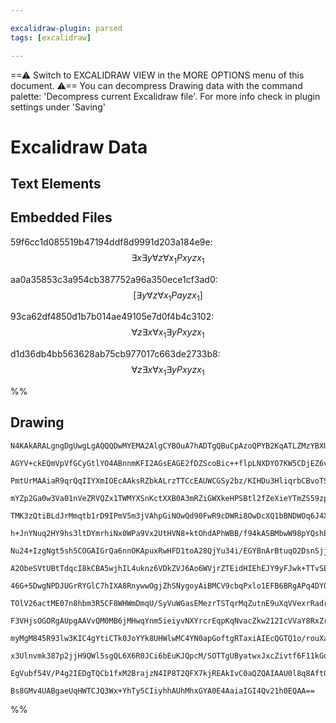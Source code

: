 ```yaml
---

excalidraw-plugin: parsed
tags: [excalidraw]

---
```

==⚠  Switch to EXCALIDRAW VIEW in the MORE OPTIONS menu of this document. ⚠== You can decompress Drawing data with the command palette: 'Decompress current Excalidraw file'. For more info check in plugin settings under 'Saving'


# Excalidraw Data
## Text Elements
## Embedded Files
59f6cc1d085519b47194ddf8d9991d203a184e9e: $$\exists x \exists y \forall z \forall x_1 Pxyzx_1$$

aa0a35853c3a954cb387752a96a350ece1cf3ad0: $$[\exists y \forall z \forall x_1 Payzx_1]$$

93ca62df4850d1b7b014ae49105e7d0f4b4c3102: $$\forall z \exists x  \forall x_1 \exists y Pxyzx_1$$

d1d36db4bb563628ab75cb977017c663de2733b8: $$\forall z \exists x  \forall x_1 \exists y Pxyzx_1$$

%%
## Drawing
```compressed-json
N4KAkARALgngDgUwgLgAQQQDwMYEMA2AlgCYBOuA7hADTgQBuCpAzoQPYB2KqATLZMzYBXUtiRoIACyhQ4zZAHoFAc0JRJQgEYA6bGwC2CgF7N6hbEcK4OCtptbErHALRY8RMpWdx8Q1TdIEfARcZgRmBShcZQUebQA2bR4aOiCEfQQOKGZuAG1wMFAwYogSbggAVWV4gGUDACUATRTiyFhEcsJ9aKR+EsxuZ3iAVm1hvsgYQYB2MYmIChJ1bgBG

AGYV+ckEQmVpVfGCyGtlYO4ABnnmKFI2AGsEAGE2fDZScoBic++flpLNXDYO7KW5CDjEZ6vd4SG7WZhwXCBLJ/SAAM0I+HwNVgZwkkkBGkCKIg11uDwA6ktJKsrjd7ghsTBcehBB5iaC9hxwjk0JsjhA2AjsGoprzvvNQeCucweagOEJMVcEAhiNxhgAWc4jeaMFjsLhoPj83WsTgAOU4Ym4AA51fFziseOrhgBOeZCODEXBQFWraZrDYa63W13x

PmtUrMAAiaR9qrQqIIYXmIOEcAAksRZbkALrzTTCcEAUWCGSy2bz/KIHDu3HliqrbCBvoTSYQ83RwUz5VdqPi2GwK2I5xDwxWLs06um4/VxGIqOtxBdy6HPHOa1wK1tCBdvX5zHc4lQ+VaYHDrRWR0rEcI4Kw5Vw52JqPIGW7aHr+Fp3qEsogiHBW9lGJbBbjgOsFXwAoAF8+iKEoygkAAhCoAGkAHkAHEAAVhjWYl2iPUpumUPcIwGNBphdJJ4m

mYZp2Ga0w3Va01nVeZRVQZx1TWMYXSnKctXXB0A3mRZiGWXkeHPSBtl2fZeXieYTmZS59zpB5ITeT4fl+fNAWBSUIRebSYXIDh4URTIoGfDEsRxIj8WwQkyJKUl6UpCTqV5WkyQZBzylZMoJWETluRpflBUBEVVnFfkjOlWVPyVFteGtddDgjE19W4DZph1JhTQ4C0OCtXkXXWHg1hdaZrXy/kPS9OM/QDFZhmGEdrRWO15kIaNY1SxN8GTflUw9

TMK3zQtiBLdJrMmqtb1rD9IPmV5m3jVAhpGiNOwQd90FwR9cDWRi8OwDcXQ1bBNDWOq6J4XAXXiE6OoQMQVmwVEN2HYkDwII8TwvCYzyvXq7wow7kg7V99s25L1J/P8AMcDhgPmUDBQgzEYLg/lEPQCh4gAWQADQAMX0VFyYARVQzChAARygeJNEwYFcGcAj4CI6tXMgSGuu0c46LWeImOtF1vgDeqI045w1zGDVReesWxbopT+XEyTUDF0ZgztH

h+JnYNuq2HY9hs3ltDYmrhiNx0WPa9Vx2UtHVN8+ktOhdAPhWBB/f94kASBMbwW98pYQshEkRsjs7MZZkSReYL1L8zydZkkkNP8pkiKC1UQr8SREoueYouFWBYrUiMxozLM8mvEoX1wN94dW/GIYfYZ2Wm0uVobCMwlSkY2JdlZ4jWAq9U4bhNVlkpsvNS0j3HaZpy6rUF8gPqY2CZrW2G9t+QLMEZtLebsa/BrPW9VKVn9QMOtNnrFprK+1qbB5

Nu24+IzgNgt5sh5COGAIGrQa6nnOKApuxRwHFD1toA28QjYu34i/EGYBnArBtuqO2DsnSjjQTAsGVZQhQGePofQag4zYUAciAe18h5RFIFAJCt5UbAUYfMTIxB2GATRh/RGrCACCpBbgUG2Lgdug8Si8LERIqRMioLFFggUeCO9NoQGJgAFRdHcIwmBzjvHmIRToJF+YQEht1c42hno8B4NONY5wqrqh4lPfk8sVi2Oqi6NcPAwxhgDJqa0YkqSr

A2ObeSVtUBtTdqcI8kCBA5wjhIL4uknz6VDkZVJ6Ao6WVjrZTEidHIEhEJY9yFJwk+TTvSEpgUU6F3iqFEu4UakRgrjFMUSSIAJTaXKDuQ9lSbQns9TKi9Co5V5C7aeRUSplVQFOSqE8VhZ0anfEZj82odSovEZ0vV+r70Gm2FMoJ64LQjKfYsF9yyNzWktIREZ1rf24L/eOXYtEujWHgFB84nbnGICsTQ0xNAOnVLgBAeDvHDAQNMYcqJ1STgut

46G+5DwgNPDJUGrRYGlC7hIXA8RnywwOgjZhSNygoyAiBMCV9cbqPxlo1EFB6BRgAPq4DYOqAAatylYrCKA025S6egmBSaPG5h0CQfNiSQ2cIxBI45zj20casiqV0OKrHVNoccFUOreJHNMLUz0wleVyiMJBtoUHG3QV1di/I5KW1WLg/BFVCHO1dvyFSiTPaaRMj7CAfsA7BuDgZMOxkoSR3MgU6yRT7J5waWyX1CAM7eVicm+pEgC692Lv3VAP

TOlV26actME07n8hbm3R5CF8WHWmDmqU/SyVuWGasEMezrTSTqrMqZutnE9uXqVVexrRadrdPjQ5CAD5bROSfaas0yzALQLmd0t9p0P1au1EWtFJ73PftwxsG1Xmzv/vQpdx5QHwLAEk4o0DTywLAaAsAiDkGoJNnazB2CXUPTdU7DU44SE4rWuQyh1CZAqjoUA6tyTERsI4dSg9EZeH8M4dB7OsGFFsEkSEZRPDwSYew9Iulqi8Y3i0QACWwuR4

F3VHjsOGORgAUpgAAVvQM0MB6jMHwqYnm5ieiyvNXYrcrEqpKqNvacZkw212IcVVaY8RxZrCdE6DxEZtZpvWFnR1ClYlSYgN6sutS/WRrSRkzJJ8w05P9VGuEMdY3vPjUnJyLk/o51TRFZhflM0skaTmsKMpPMlELZxA1RdG2BcQy21Kzo/EKdtGpiZM8DSxP4gO4qK9VirMUwp9U0lV1NXvlsrdCmFOJZ3pO6dbzRpnLLcu3FVzz5zVufVvdy0B

myMgM845R93lw3KIC4gYtiCTk0JoYYk8UHWlwMC4YN0apGoftgRTaxiAIEcQGTQ1o/rouXaArFl4gOdzW5DAz22Yat361FmDUBfyUt4dSjGtLGEwXANeAzcA4DYjvtweC0BtgZHKEQJ1fQGCEAQBQJCVnpq5MDaieHCO/gQGwCIWO6YfT6GxH5WHQbA6uWR6j6y6P0hQ+yTDmzZk7NWWRKDlH4iicY/JgnAKWa/O08J1kYnmP3PVPTQUAn9POcY6

x3Ulnvmk387p2jjH9QWl5sgQL6X6R0JCi6bEuKJQpcM/SOTTgUByatwxJxcZivtf6F11kGohAjBHjXOzwXUAuc6KwFAERwOUsQGCKiOOkuOeO+Fyw134isNKOraboX6Qiz4eD4RrRiIJFI61xH/QBGdF8YkEZJHB5biYlJtwHgCrlXSTYtVAMeVQfZ5ePgZoaBnS8XHM7eTbjAwLwgEYNgBhfvGgIEIVeOqHEsRdPSzXfuuey7Pnmkk+JSDgVByC

EgVubf54V/P4g2IEDgTQCb1fxM2BrajzN4IP8T2QFX7kjREAkIvC0aQZQAIAAU0l8q8AftQF/z/bHDAAJTEnqAgZQCoiI5Qt+D+VUlwvA/aEB4Bn+P+w+kASeUAIuDwKuUA+oSUgyaIsMf+d4pACGqAF+mQh+qUNwveGMRAm+qAJBf8JQHAl23AVB5cQgUAMqaAVBcBAomgLG702QNQtBcAu+++tBmgR+x6vW/OgIqBjAOiHe+AXeEYZiWaaQ2Aq

Bs8GMv4UABgaeUqHWTCJQ3Wx+YhTy5CIiyhhAUhMhxGYA0E4AaiaIGI4Qv21h0EQAA==
```
%%